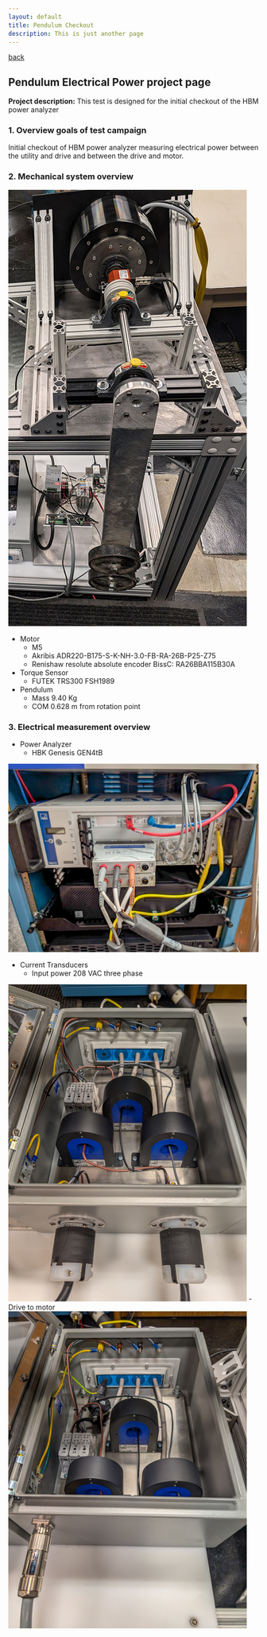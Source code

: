```yaml
---
layout: default
title: Pendulum Checkout
description: This is just another page
---
```


[back](./)

## Pendulum Electrical Power project page

**Project description:** This test is designed for the initial checkout of the HBM power analyzer

### 1. Overview goals of test campaign

Initial checkout of HBM power analyzer measuring electrical power between the utility and drive and between the drive and motor.  


### 2. Mechanical system overview

<img src="images/pendulum_mechanical.jpg?raw=true"/>

- Motor
	- M5
	- Akribis ADR220-B175-S-K-NH-3.0-FB-RA-26B-P25-Z75
	- Renishaw resolute absolute encoder BissC: RA26BBA115B30A
- Torque Sensor
	- FUTEK TRS300 FSH1989
- Pendulum
	- Mass 9.40 Kg
	- COM 0.628 m from rotation point

### 3. Electrical measurement overview

- Power Analyzer
	- HBK Genesis GEN4tB
<img src="images/powerAnalyzer.jpg?raw=true"/>

- Current Transducers
	- Input power 208 VAC three phase
<img src="images/inputPower_CTs.jpg?raw=true"/>
	- Drive to motor
<img src="images/driveMotor_CTs.jpg?raw=true"/>
